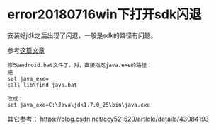 # error20180716win下打开sdk闪退

安装好jdk之后出现了闪退，一般是sdk的路径有问题。

参考[这篇文章](https://blog.csdn.net/puma004/article/details/11392271)

```shell\
修改android.bat文件了。对，直接指定java.exe的路径：
把
set java_exe=
call lib\find_java.bat

改成：
set java_exe=C:\Java\jdk1.7.0_25\bin\java.exe
```



其它参考： https://blog.csdn.net/ccy521520/article/details/43084193

